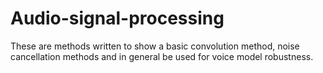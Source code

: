 # Audio-signal-processing

These are methods written to show a basic convolution method, noise cancellation methods and in general be used for voice model robustness.
